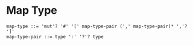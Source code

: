 # Map Type

```ebnf
map-type ::= 'mut'? '#' '[' map-type-pair (',' map-type-pair)* ','? ']'
map-type-pair ::= type ':' '?'? type
```
